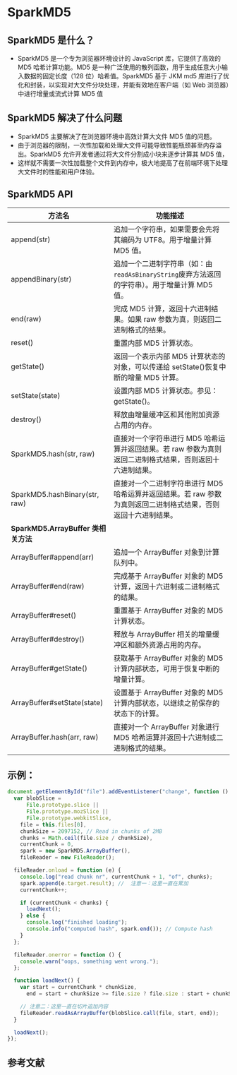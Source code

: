 # SparkMD5

## SparkMD5 是什么？

- SparkMD5 是一个专为浏览器环境设计的 JavaScript 库，它提供了高效的 MD5 哈希计算功能。MD5 是一种广泛使用的散列函数，用于生成任意大小输入数据的固定长度（128 位）哈希值。SparkMD5 基于 JKM md5 库进行了优化和封装，以实现对大文件分块处理，并能有效地在客户端（如 Web 浏览器）中进行增量或流式计算 MD5 值

## SparkMD5 解决了什么问题

- SparkMD5 主要解决了在浏览器环境中高效计算大文件 MD5 值的问题。
- 由于浏览器的限制，一次性加载和处理大文件可能导致性能瓶颈甚至内存溢出。SparkMD5 允许开发者通过将大文件分割成小块来逐步计算其 MD5 值，
- 这样就不需要一次性加载整个文件到内存中，极大地提高了在前端环境下处理大文件时的性能和用户体验。

## SparkMD5 API

| 方法名                              | 功能描述                                                                                                       |
| ----------------------------------- | -------------------------------------------------------------------------------------------------------------- |
| append(str)                         | 追加一个字符串，如果需要会先将其编码为 UTF8。用于增量计算 MD5 值。                                             |
| appendBinary(str)                   | 追加一个二进制字符串（如：由`readAsBinaryString`废弃方法返回的字符串）。用于增量计算 MD5 值。                  |
| end(raw)                            | 完成 MD5 计算，返回十六进制结果。如果 raw 参数为真，则返回二进制格式的结果。                                   |
| reset()                             | 重置内部 MD5 计算状态。                                                                                        |
| getState()                          | 返回一个表示内部 MD5 计算状态的对象，可以传递给 setState()恢复中断的增量 MD5 计算。                            |
| setState(state)                     | 设置内部 MD5 计算状态。参见：getState()。                                                                      |
| destroy()                           | 释放由增量缓冲区和其他附加资源占用的内存。                                                                     |
| SparkMD5.hash(str, raw)             | 直接对一个字符串进行 MD5 哈希运算并返回结果。若 raw 参数为真则返回二进制格式结果，否则返回十六进制结果。       |
| SparkMD5.hashBinary(str, raw)       | 直接对一个二进制字符串进行 MD5 哈希运算并返回结果。若 raw 参数为真则返回二进制格式结果，否则返回十六进制结果。 |
| **SparkMD5.ArrayBuffer 类相关方法** |                                                                                                                |
| ArrayBuffer#append(arr)             | 追加一个 ArrayBuffer 对象到计算队列中。                                                                        |
| ArrayBuffer#end(raw)                | 完成基于 ArrayBuffer 对象的 MD5 计算，返回十六进制或二进制格式的结果。                                         |
| ArrayBuffer#reset()                 | 重置基于 ArrayBuffer 对象的 MD5 计算状态。                                                                     |
| ArrayBuffer#destroy()               | 释放与 ArrayBuffer 相关的增量缓冲区和额外资源占用的内存。                                                      |
| ArrayBuffer#getState()              | 获取基于 ArrayBuffer 对象的 MD5 计算内部状态，可用于恢复中断的增量计算。                                       |
| ArrayBuffer#setState(state)         | 设置基于 ArrayBuffer 对象的 MD5 计算内部状态，以继续之前保存的状态下的计算。                                   |
| ArrayBuffer.hash(arr, raw)          | 直接对一个 ArrayBuffer 对象进行 MD5 哈希运算并返回十六进制或二进制格式的结果。                                 |

## 示例：

```js
document.getElementById("file").addEventListener("change", function () {
  var blobSlice =
      File.prototype.slice ||
      File.prototype.mozSlice ||
      File.prototype.webkitSlice,
    file = this.files[0],
    chunkSize = 2097152, // Read in chunks of 2MB
    chunks = Math.ceil(file.size / chunkSize),
    currentChunk = 0,
    spark = new SparkMD5.ArrayBuffer(),
    fileReader = new FileReader();

  fileReader.onload = function (e) {
    console.log("read chunk nr", currentChunk + 1, "of", chunks);
    spark.append(e.target.result); //  注意一：这里一直在累加
    currentChunk++;

    if (currentChunk < chunks) {
      loadNext();
    } else {
      console.log("finished loading");
      console.info("computed hash", spark.end()); // Compute hash
    }
  };

  fileReader.onerror = function () {
    console.warn("oops, something went wrong.");
  };

  function loadNext() {
    var start = currentChunk * chunkSize,
      end = start + chunkSize >= file.size ? file.size : start + chunkSize;

    // 注意二：这里一直在切片追加内容
    fileReader.readAsArrayBuffer(blobSlice.call(file, start, end));
  }

  loadNext();
});
```

## 参考文献
